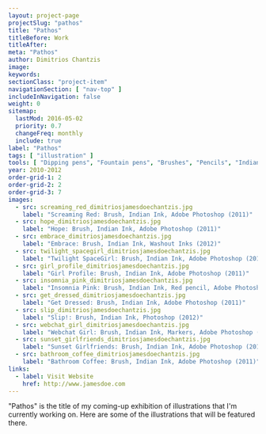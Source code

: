 ```yaml
---
layout: project-page
projectSlug: "pathos"
title: "Pathos"
titleBefore: Work
titleAfter:
meta: "Pathos"
author: Dimitrios Chantzis
image:
keywords:
sectionClass: "project-item"
navigationSection: [ "nav-top" ]
includeInNavigation: false
weight: 0
sitemap:
  lastMod: 2016-05-02
  priority: 0.7
  changeFreq: monthly
  include: true
label: "Pathos"
tags: [ "illustration" ]
tools: [ "Dipping pens", "Fountain pens", "Brushes", "Pencils", "Indian black ink", "Adobe Photoshop" ]
year: 2010-2012
order-grid-1: 2
order-grid-2: 2
order-grid-3: 7
images:
  - src: screaming_red_dimitriosjamesdoechantzis.jpg
    label: "Screaming Red: Brush, Indian Ink, Adobe Photoshop (2011)"
  - src: hope_dimitriosjamesdoechantzis.jpg
    label: "Hope: Brush, Indian Ink, Adobe Photoshop (2011)"
  - src: embrace_dimitriosjamesdoechantzis.jpg
    label: "Embrace: Brush, Indian Ink, Washout Inks (2012)"
  - src: twilight_spacegirl_dimitriosjamesdoechantzis.jpg
    label: "Twilight SpaceGirl: Brush, Indian Ink, Adobe Photoshop (2010)"
  - src: girl_profile_dimitriosjamesdoechantzis.jpg
    label: "Girl Profile: Brush, Indian Ink, Adobe Photoshop (2011)"
  - src: insomnia_pink_dimitriosjamesdoechantzis.jpg
    label: "Insomnia Pink: Brush, Indian Ink, Red pencil, Adobe Photoshop (2010)"
  - src: get_dressed_dimitriosjamesdoechantzis.jpg
    label: "Get Dressed: Brush, Indian Ink, Adobe Photoshop (2011)"
  - src: slip_dimitriosjamesdoechantzis.jpg
    label: "Slip!: Brush, Indian Ink, Photoshop (2012)"
  - src: webchat_girl_dimitriosjamesdoechantzis.jpg
    label: "Webchat Girl: Brush, Indian Ink, Markers, Adobe Photoshop (2010)"
  - src: sunset_girlfriends_dimitriosjamesdoechantzis.jpg
    label: "Sunset Girlfriends: Brush, Indian Ink, Adobe Photoshop (2011)"
  - src: bathroom_coffee_dimitriosjamesdoechantzis.jpg
    label: "Bathroom Coffee: Brush, Indian Ink, Adobe Photoshop (2011)"
links:
  - label: Visit Website
    href: http://www.jamesdoe.com
---
```


"Pathos" is the title of my coming-up exhibition of illustrations that I'm currently working on. Here are some of the illustrations that will be featured there.
